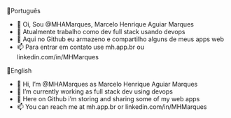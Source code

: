 🥩Português
- 👋 Oi, Sou @MHAMarques, Marcelo Henrique Aguiar Marques
- 🤵 Atualmente trabalho como dev full stack usando devops
- 🎁 Aqui no Github eu armazeno e compartilho alguns de meus apps web
- 📫 Para entrar em contato use mh.app.br ou linkedin.com/in/MHMarques

🍔English
- 👋 Hi, I’m @MHAMarques as Marcelo Henrique Aguiar Marques
- 🤵 I’m currently working as full stack dev using devops
- 🎁 Here on Github i’m storing and sharing some of my web apps
- 📫 You can reach me at mh.app.br or linkedin.com/in/MHMarques
